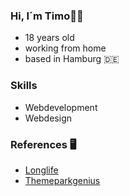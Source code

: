 ### Hi, I´m Timo👋🏻

- 18 years old
- working from home
- based in Hamburg 🇩🇪




### Skills
- Webdevelopment
- Webdesign


### References 🖥
- <a href="https://www.longlife.uni-bremen.de">Longlife</a>
- <a href="https://themeparkgenius.app">Themeparkgenius</a>
<!--
**timobrs1/timobrs1** is a ✨ _special_ ✨ repository because its `README.md` (this file) appears on your GitHub profile.

Here are some ideas to get you started:

- 🔭 I’m currently working on ...
- 🌱 I’m currently learning ...
- 👯 I’m looking to collaborate on ...
- 🤔 I’m looking for help with ...
- 💬 Ask me about ...
- 📫 How to reach me: ...
- 😄 Pronouns: ...
- ⚡ Fun fact: ...
-->
